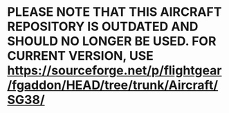  # PLEASE NOTE THAT THIS AIRCRAFT REPOSITORY IS OUTDATED AND SHOULD NO LONGER BE USED. FOR CURRENT VERSION, USE https://sourceforge.net/p/flightgear/fgaddon/HEAD/tree/trunk/Aircraft/SG38/
